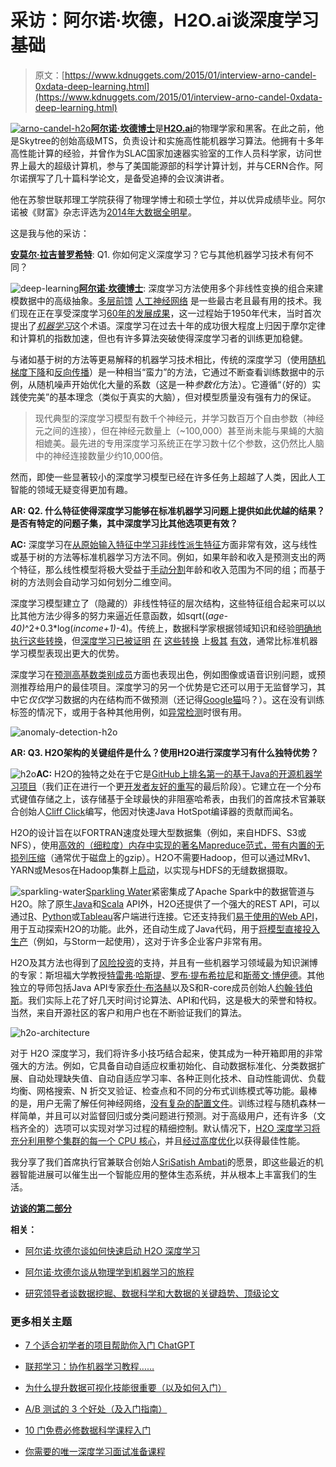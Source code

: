 # 采访：阿尔诺·坎德，H2O.ai谈深度学习基础

> 原文：[https://www.kdnuggets.com/2015/01/interview-arno-candel-0xdata-deep-learning.html](https://www.kdnuggets.com/2015/01/interview-arno-candel-0xdata-deep-learning.html)

[![arno-candel-h2o](../Images/915c9cd9cd7e3bbf26e24989162a0a16.png)**阿尔诺·坎德博士**](https://www.linkedin.com/in/candel)是[**H2O.ai**](http://h2o.ai/)的物理学家和黑客。在此之前，他是Skytree的创始高级MTS，负责设计和实施高性能机器学习算法。他拥有十多年高性能计算的经验，并曾作为SLAC国家加速器实验室的工作人员科学家，访问世界上最大的超级计算机，参与了美国能源部的科学计算计划，并与CERN合作。阿尔诺撰写了几十篇科学论文，是备受追捧的会议演讲者。

他在苏黎世联邦理工学院获得了物理学博士和硕士学位，并以优异成绩毕业。阿尔诺被《财富》杂志评选为[2014年大数据全明星](http://fortune.com/2014/08/03/meet-fortunes-2014-big-data-all-stars/)。

这是我与他的采访：

**[安莫尔·拉吉普罗希特](http://www.linkedin.com/inviteFromProfile?from=profile&key=60636115&firstName=Anmol&lastName=Rajpurohit)**: Q1. 你如何定义深度学习？它与其他机器学习技术有何不同？

![deep-learning](../Images/3d42302764687297c91a0081ec4d6ba0.png)[**阿尔诺·坎德博士**](https://www.linkedin.com/in/candel): 深度学习方法使用多个非线性变换的组合来建模数据中的高级抽象。[多层前馈](https://en.wikipedia.org/wiki/Feedforward_neural_network) [人工神经网络](https://en.wikipedia.org/wiki/Feedforward_neural_network) 是一些最古老且最有用的技术。我们现在正在享受深度学习[60年的发展成果](http://arxiv.org/abs/1404.7828)，这一过程始于1950年代末，当时首次提出了[*机器学习*](https://en.wikipedia.org/wiki/Machine_learning)这个术语。深度学习在过去十年的成功很大程度上归因于摩尔定律和计算机的指数加速，但也有许多算法突破使得深度学习者的训练更加稳健。

与诸如基于树的方法等更易解释的机器学习技术相比，传统的深度学习（使用[随机梯度下降](https://en.wikipedia.org/wiki/Stochastic_gradient_descent)和[反向传播](https://en.wikipedia.org/wiki/Backpropagation)）是一种相当“蛮力”的方法，它通过不断查看训练数据中的示例，从随机噪声开始优化大量的系数（这是一种*参数化*方法）。它遵循“（好的）实践使完美”的基本理念（类似于真实的大脑），但对模型质量没有强有力的保证。

> 现代典型的深度学习模型有数千个神经元，并学习数百万个自由参数（神经元之间的连接），但在神经元数量上（~100,000）甚至尚未能与果蝇的大脑相媲美。最先进的专用深度学习系统正在学习数十亿个参数，这仍然比人脑中的神经连接数量少约10,000倍。

然而，即使一些显著较小的深度学习模型已经在许多任务上超越了人类，因此人工智能的领域无疑变得更加有趣。

**AR: Q2\. 什么特征使得深度学习能够在标准机器学习问题上提供如此优越的结果？是否有特定的问题子集，其中深度学习比其他选项更有效？**

**AC:** 深度学习在[从原始输入特征中学习非线性派生特征](http://www.slideshare.net/0xdata/mlconfsfh2odeeplearningarnocandel111414/21)方面非常有效，这与线性或基于树的方法等标准机器学习方法不同。例如，如果年龄和收入是预测支出的两个特征，那么线性模型将极大受益于[手动分割](https://www.kaggle.com/c/avazu-ctr-prediction/forums/t/10821/beat-the-benchmark-with-h2o-lb-0-4033703)年龄和收入范围为不同的组；而基于树的方法则会自动学习如何划分二维空间。

深度学习模型建立了（隐藏的）非线性特征的层次结构，这些特征组合起来可以以比其他方法少得多的努力来逼近任意函数，如sqrt((*age-40)*^2+0.3*log(*income+1)*-4)。传统上，数据科学家根据领域知识和经验[明确地执行这些转换](http://learn.h2o.ai/content/hands-on_training/tools.html)，但[深度学习已被证明](https://www.youtube.com/watch?v=1FWmd7LKUbk&index=33) [在](https://www.youtube.com/watch?v=1FWmd7LKUbk&index=33) [这些转换](https://www.youtube.com/watch?v=1FWmd7LKUbk&index=33) 上[极其](https://www.youtube.com/watch?v=1FWmd7LKUbk&index=33) [有效](https://www.youtube.com/watch?v=1FWmd7LKUbk&index=33)，通常比标准机器学习模型表现出更大的优势。

深度学习在[预测高基数类别成员](http://www.slideshare.net/0xdata/mlconfsfh2odeeplearningarnocandel111414/17)方面也表现出色，例如图像或语音识别问题，或预测推荐给用户的最佳项目。深度学习的另一个优势是它还可以用于无监督学习，其中它*仅仅*学习数据的内在结构而不做预测（还记得[Google猫](https://static.googleusercontent.com/media/research.google.com/en/us/archive/unsupervised_icml2012.pdf)吗？）。这在没有训练标签的情况下，或用于各种其他用例，如[异常检测](http://learn.h2o.ai/content/hands-on_training/anomaly_detection.html)时很有用。

![anomaly-detection-h2o](../Images/8fed5b8a9dd0e5cc0c947dad9830eb56.png)

**AR: Q3\. H2O架构的关键组件是什么？使用H2O进行深度学习有什么独特优势？**

![h2o](../Images/e7d951ab76eaa6088bbbb6944bd1134b.png)**AC:** H2O的独特之处在于它是[GitHub上排名第一的基于Java的开源机器学习项目](https://github.com/search?l=Java&o=desc&q=machine+learning&ref=searchresults&s=stars&type=Repositories)（我们正在进行一个更[开发者友好的重写](https://github.com/h2oai/h2o-dev)的最后阶段）。它建立在一个分布式键值存储之上，该存储基于全球最快的非阻塞哈希表，由我们的首席技术官兼联合创始人[Cliff Click](http://www.infoq.com/presentations/api-memory-analytics)编写，他因对快速Java HotSpot编译器的贡献而闻名。

H2O的设计旨在以FORTRAN速度处理大型数据集（例如，来自HDFS、S3或NFS），使用[高效的（细粒度）内存中实现的著名Mapreduce范式，带有内置的无损列压缩](https://www.youtube.com/watch?v=WPGPiPGzVCs)（通常优于磁盘上的gzip）。H2O不需要Hadoop，但可以通过MRv1、YARN或Mesos在Hadoop集群上[启动](https://www.youtube.com/watch?v=VHwJ117Nk9M)，以实现与HDFS的无缝数据摄取。

![sparkling-water](../Images/b96b7edc1c85745fad7c4a0c31036377.png)[Sparkling Water](https://databricks.com/blog/2014/06/30/sparkling-water-h20-spark.html)紧密集成了Apache Spark中的数据管道与H2O。除了原生[Java](https://github.com/h2oai)和[Scala](https://github.com/h2oai/sparkling-water/tree/master/examples/src/main/scala/org/apache/spark/examples/h2o) API外，H2O还提供了一个强大的REST API，可以通过[R](http://h2o.gitbooks.io/h2o-and-r/)、[Python](https://github.com/h2oai/h2o-dev/blob/master/h2o-py/src/main/py/deepLearningDemo.py)或[Tableau](https://www.youtube.com/watch?v=Mn8S0cTls9A)客户端进行连接。它还支持我们[易于使用的Web API](http://0xdata.com/blog/2014/11/introducing-flow/)，用于互动探索H2O的功能。此外，还自动生成了Java代码，用于[将模型直接投入生产](http://learn.h2o.ai/content/demos/streaming_data.html)（例如，与Storm一起使用），这对于许多企业客户非常有用。

H2O及其方法也得到了[风险投资](https://www.youtube.com/watch?v=rAK5f6c-wTI&list=PLNtMya54qvOFQhSZ4IKKXRbMkyLMn0caa&index=16)的支持，并且有一些机器学习领域最为知识渊博的专家：斯坦福大学教授[特雷弗·哈斯提](https://www.youtube.com/watch?v=wPqtzj5VZus&list=PLNtMya54qvOFQhSZ4IKKXRbMkyLMn0caa&index=15)、[罗布·提布希拉尼](http://statweb.stanford.edu/~tibs/)和[斯蒂文·博伊德](http://stanford.edu/~boyd/)。其他独立的导师包括Java API专家[乔什·布洛赫](https://www.youtube.com/watch?v=ege-kub1qtk&list=PLNtMya54qvOFQhSZ4IKKXRbMkyLMn0caa&index=23)以及S和R-core成员创始人[约翰·钱伯斯](https://www.youtube.com/watch?v=UBMCqwa4UEI&list=PLNtMya54qvOFQhSZ4IKKXRbMkyLMn0caa&index=26)。我们实际上花了好几天时间讨论算法、API和代码，这是极大的荣誉和特权。当然，来自开源社区的客户和用户也在不断验证我们的算法。

![h2o-architecture](../Images/88b0f57ea2fef35c8caf13996a5c461d.png)

对于 H2O 深度学习，我们将许多小技巧结合起来，使其成为一种开箱即用的非常强大的方法。例如，它具备自动自适应权重初始化、自动数据标准化、分类数据扩展、自动处理缺失值、自动自适应学习率、各种正则化技术、自动性能调优、负载均衡、网格搜索、N 折交叉验证、检查点和不同的分布式训练模式等功能。最棒的是，用户无需了解任何神经网络，[没有复杂的配置文件](https://www.youtube.com/watch?v=1FWmd7LKUbk&index=33&list=PLNtMya54qvOFQhSZ4IKKXRbMkyLMn0caa)。训练过程与随机森林一样简单，并且可以对监督回归或分类问题进行预测。对于高级用户，还有许多（文档齐全的）选项可以实现对学习过程的精细控制。默认情况下，[H2O 深度学习将充分利用整个集群的每一个 CPU 核心](https://twitter.com/arnocandel/status/499715893505454080)，并且[经过高度优化](https://github.com/h2oai/h2o/blob/master/src/main/java/hex/deeplearning/Neurons.java#L1090-L1112)以获得最佳性能。

我分享了我们首席执行官兼联合创始人[SriSatish Ambati](http://venturebeat.com/2014/11/07/h2o-funding/)的愿景，即这些最近的机器智能进展可以催生出一个智能应用的整体生态系统，并从根本上丰富我们的生活。

[**访谈的第二部分**](/2015/01/interview-arno-candel-h20-deep-learning.html)

**相关：**

+   [阿尔诺·坎德尔谈如何快速启动 H2O 深度学习](/2015/01/interview-arno-candel-h20-deep-learning.html)

+   [阿尔诺·坎德尔谈从物理学到机器学习的旅程](/2015/01/interview-arno-candel-h2o-physics-machine-learning.html)

+   [研究领导者谈数据挖掘、数据科学和大数据的关键趋势、顶级论文](/2015/01/research-leaders-data-science-big-data-key-trends-top-papers.html)

### 更多相关主题

+   [7 个适合初学者的项目帮助你入门 ChatGPT](https://www.kdnuggets.com/2023/08/7-beginnerfriendly-projects-get-started-chatgpt.html)

+   [联邦学习：协作机器学习教程……](https://www.kdnuggets.com/2021/12/federated-learning-collaborative-machine-learning-tutorial-get-started.html)

+   [为什么提升数据可视化技能很重要（以及如何入门）](https://www.kdnuggets.com/2022/07/sphere-upskilling-data-vis-matters.html)

+   [A/B 测试的 3 个好处（及入门指南）](https://www.kdnuggets.com/2022/08/sphere-3-benefits-ab-testing-get-started.html)

+   [10 门免费必修数据科学课程入门](https://www.kdnuggets.com/10-free-must-take-data-science-courses-to-get-started)

+   [你需要的唯一深度学习面试准备课程](https://www.kdnuggets.com/the-only-interview-prep-course-you-need-for-deep-learning)
